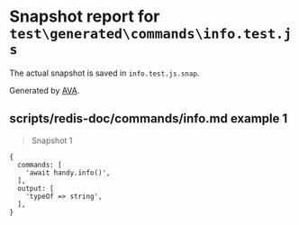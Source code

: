 # Snapshot report for `test\generated\commands\info.test.js`

The actual snapshot is saved in `info.test.js.snap`.

Generated by [AVA](https://ava.li).

## scripts/redis-doc/commands/info.md example 1

> Snapshot 1

    {
      commands: [
        'await handy.info()',
      ],
      output: [
        'typeOf => string',
      ],
    }
